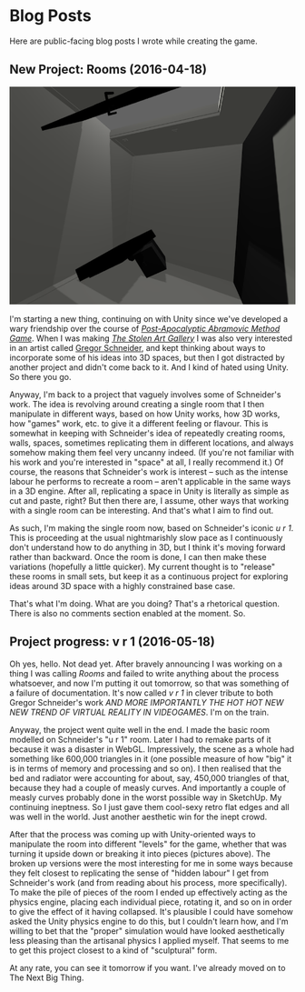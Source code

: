 # Blog Posts

Here are public-facing blog posts I wrote while creating the game.

## New Project: Rooms (2016-04-18)

![](images/new-project.png)

I'm starting a new thing, continuing on with Unity since we've developed a wary friendship over the course of _[Post-Apocalyptic Abramovic Method Game](http://www.pippinbarr.com/2016/04/15/post-apocalyptic-abramovic-method-game/)_. When I was making _[The Stolen Art Gallery](http://www.pippinbarr.com/2015/05/13/the-stolen-art-gallery/)_ I was also very interested in an artist called [Gregor Schneider](http://www.gregor-schneider.de/), and kept thinking about ways to incorporate some of his ideas into 3D spaces, but then I got distracted by another project and didn't come back to it. And I kind of hated using Unity. So there you go.

Anyway, I'm back to a project that vaguely involves some of Schneider's work. The idea is revolving around creating a single room that I then manipulate in different ways, based on how Unity works, how 3D works, how "games" work, etc. to give it a different feeling or flavour. This is somewhat in keeping with Schneider's idea of repeatedly creating rooms, walls, spaces, sometimes replicating them in different locations, and always somehow making them feel very uncanny indeed. (If you're not familiar with his work and you're interested in "space" at all, I really recommend it.) Of course, the reasons that Schneider's work is interest – such as the intense labour he performs to recreate a room – aren't applicable in the same ways in a 3D engine. After all, replicating a space in Unity is literally as simple as cut and paste, right? But then there are, I assume, other ways that working with a single room can be interesting. And that's what I aim to find out.

As such, I'm making the single room now, based on Schneider's iconic _u r 1_. This is proceeding at the usual nightmarishly slow pace as I continuously don't understand how to do anything in 3D, but I think it's moving forward rather than backward. Once the room is done, I can then make these variations (hopefully a little quicker). My current thought is to "release" these rooms in small sets, but keep it as a continuous project for exploring ideas around 3D space with a highly constrained base case.

That's what I'm doing. What are you doing? That's a rhetorical question. There is also no comments section enabled at the moment. So.

## Project progress: v r 1 (2016-05-18)

Oh yes, hello. Not dead yet. After bravely announcing I was working on a thing I was calling _Rooms_ and failed to write anything about the process whatsoever, and now I'm putting it out tomorrow, so that was something of a failure of documentation. It's now called _v r 1_ in clever tribute to both Gregor Schneider's work _AND MORE IMPORTANTLY THE HOT HOT NEW NEW TREND OF VIRTUAL REALITY IN VIDEOGAMES_. I'm on the train.

Anyway, the project went quite well in the end. I made the basic room modelled on Schneider's "u r 1" room. Later I had to remake parts of it because it was a disaster in WebGL. Impressively, the scene as a whole had something like 600,000 triangles in it (one possible measure of how "big" it is in terms of memory and processing and so on). I then realised that the bed and radiator were accounting for about, say, 450,000 triangles of that, because they had a couple of measly curves. And importantly a couple of measly curves probably done in the worst possible way in SketchUp. My continuing ineptness. So I just gave them cool-sexy retro flat edges and all was well in the world. Just another aesthetic win for the inept crowd.

After that the process was coming up with Unity-oriented ways to manipulate the room into different "levels" for the game, whether that was turning it upside down or breaking it into pieces (pictures above). The broken up versions were the most interesting for me in some ways because they felt closest to replicating the sense of "hidden labour" I get from Schneider's work (and from reading about his process, more specifically). To make the pile of pieces of the room I ended up effectively acting as the physics engine, placing each individual piece, rotating it, and so on in order to give the effect of it having collapsed. It's plausible I could have somehow asked the Unity physics engine to do this, but I couldn't learn how, and I'm willing to bet that the "proper" simulation would have looked aesthetically less pleasing than the artisanal physics I applied myself. That seems to me to get this project closest to a kind of "sculptural" form.

At any rate, you can see it tomorrow if you want. I've already moved on to The Next Big Thing.
